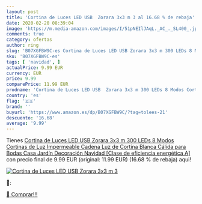 ```yaml
---
layout: post
title: 'Cortina de Luces LED USB  Zorara 3x3 m 3 al 16.68 % de rebaja'
date: 2020-02-20 08:39:04
image: 'https://m.media-amazon.com/images/I/51pNEIlJAqL._AC_._SL400_.jpg'
comments: true
category: ofertas
author: ring
slug: 'B07XGFBW9C-es Cortina de Luces LED USB Zorara 3x3 m 300 LEDs 8 Modos...'
sku: 'B07XGFBW9C-es'
tags: [ 'navidad', ]
actualPrice: 9.99 EUR
currency: EUR
price: 9.99
comparePrice: 11.99 EUR
prodname: 'Cortina de Luces LED USB  Zorara 3x3 m 300 LEDs 8 Modos Cortinas de Luz Impermeable Cadena Luz de Cortina Blanca Cálida para Bodas  Casa  Jardín  Decoración Navidad [Clase de eficiencia energética A]'
country: 'es'
flag: '🇪🇸'
brand: ''
buyurl: 'https://www.amazon.es/dp/B07XGFBW9C/?tag=tolees-21'
descuento: '16.68'
average: '9.99'
---
```


Tienes [Cortina de Luces LED USB  Zorara 3x3 m 300 LEDs 8 Modos Cortinas de Luz Impermeable Cadena Luz de Cortina Blanca Cálida para Bodas  Casa  Jardín  Decoración Navidad [Clase de eficiencia energética A]](https://www.amazon.es/dp/B07XGFBW9C/?tag=tolees-21) con precio final de  9.99 EUR (original: 11.99 EUR) (16.68 %  de rebaja) aqui!

[![Cortina de Luces LED USB  Zorara 3x3 m 3](https://m.media-amazon.com/images/I/51pNEIlJAqL._AC_._SL400_.jpg)](https://www.amazon.es/dp/B07XGFBW9C/?tag=tolees-21)

🔎:


[🛒 Comprar!!!](https://www.amazon.es/dp/B07XGFBW9C/?tag=tolees-21)
